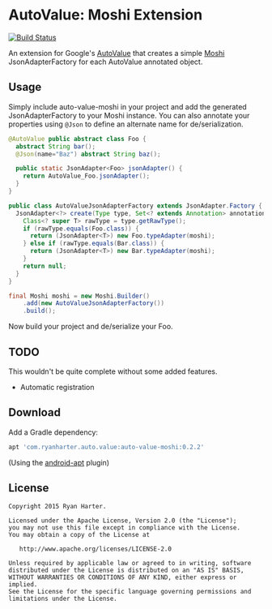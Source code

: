 # AutoValue: Moshi Extension

[![Build Status](https://travis-ci.org/rharter/auto-value-moshi.svg?branch=master)](https://travis-ci.org/rharter/auto-value-moshi)

An extension for Google's [AutoValue](https://github.com/google/auto) that creates a simple [Moshi](https://github.com/square/moshi) JsonAdapterFactory for each AutoValue annotated object.

## Usage

Simply include auto-value-moshi in your project and add the generated JsonAdapterFactory to your Moshi instance.  You can also annotate your properties using `@Json` to define an alternate name for de/serialization.

```java
@AutoValue public abstract class Foo {
  abstract String bar();
  @Json(name="Baz") abstract String baz();

  public static JsonAdapter<Foo> jsonAdapter() {
    return AutoValue_Foo.jsonAdapter();
  }
}

public class AutoValueJsonAdapterFactory extends JsonAdapter.Factory {
  JsonAdapter<?> create(Type type, Set<? extends Annotation> annotations, Moshi moshi) {
    Class<? super T> rawType = type.getRawType();
    if (rawType.equals(Foo.class)) {
      return (JsonAdapter<T>) new Foo.typeAdapter(moshi);
    } else if (rawType.equals(Bar.class)) {
      return (JsonAdapter<T>) new Bar.typeAdapter(moshi);
    }
    return null;
  }
}

final Moshi moshi = new Moshi.Builder()
    .add(new AutoValueJsonAdapterFactory())
    .build();
```

Now build your project and de/serialize your Foo.

## TODO

This wouldn't be quite complete without some added features.

* Automatic registration

## Download

Add a Gradle dependency:

```groovy
apt 'com.ryanharter.auto.value:auto-value-moshi:0.2.2'
```

(Using the [android-apt](https://bitbucket.org/hvisser/android-apt) plugin)

## License

```
Copyright 2015 Ryan Harter.

Licensed under the Apache License, Version 2.0 (the "License");
you may not use this file except in compliance with the License.
You may obtain a copy of the License at

   http://www.apache.org/licenses/LICENSE-2.0

Unless required by applicable law or agreed to in writing, software
distributed under the License is distributed on an "AS IS" BASIS,
WITHOUT WARRANTIES OR CONDITIONS OF ANY KIND, either express or implied.
See the License for the specific language governing permissions and
limitations under the License.
```
